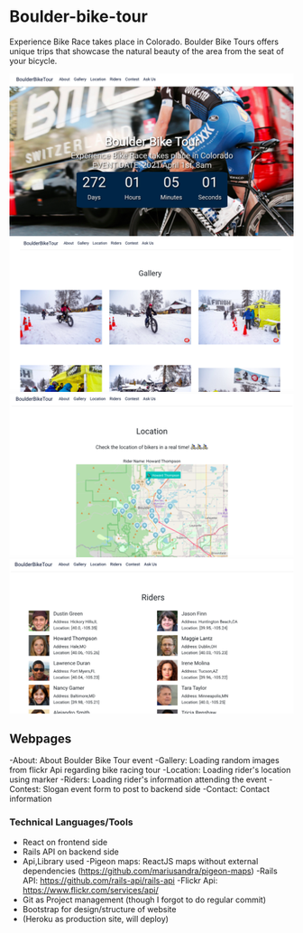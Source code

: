 # Boulder-bike-tour

Experience Bike Race takes place in Colorado. 
Boulder Bike Tours offers unique trips that showcase the natural beauty of the area from the seat of your bicycle.

![Image of Website](https://raw.githubusercontent.com/Ain88/boulder-bike-tour/master/src/img/screentshot1.png) ![Image of Website](https://raw.githubusercontent.com/Ain88/boulder-bike-tour/master/src/img/screentshot2.png) ![Image of Website](https://raw.githubusercontent.com/Ain88/boulder-bike-tour/master/src/img/screentshot3.png) ![Image of Website](https://raw.githubusercontent.com/Ain88/boulder-bike-tour/master/src/img/screentshot4.png) 

## Webpages

-About: About Boulder Bike Tour event
-Gallery: Loading random images from flickr Api regarding bike racing tour
-Location: Loading rider's location using marker
-Riders: Loading rider's information attending the event
-Contest: Slogan event form to post to backend side
-Contact: Contact information

### Technical Languages/Tools

* React on frontend side
* Rails API on backend side
* Api,Library used
  -Pigeon maps: ReactJS maps without external dependencies (https://github.com/mariusandra/pigeon-maps)
  -Rails API: https://github.com/rails-api/rails-api
  -Flickr Api: https://www.flickr.com/services/api/
* Git as Project management (though I forgot to do regular commit)
* Bootstrap for design/structure of website
* (Heroku as production site, will deploy)
